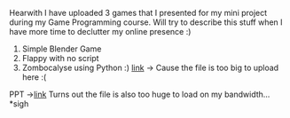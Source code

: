 Hearwith I have uploaded 3 games that I presented for my mini project during my Game Programming course. Will try to describe this stuff when I have more time to declutter my online presence :)

1. Simple Blender Game
2. Flappy with no script
3. Zombocalyse using Python :) [link](https://drive.google.com/file/d/0B6lwr6qWtz6SSVFIVkM2T3BLRzA/view?usp=sharing) -> Cause the file is too big to upload here :(

PPT ->[link](https://docs.google.com/presentation/d/1j0oj7sg7Sc5FpUPJBLEaEYy1x52LXUK07-m0zcUQIPg/edit?usp=sharing) Turns out the file is also too huge to load on my bandwidth... *sigh
